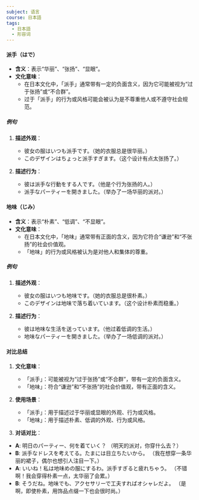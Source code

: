 ```yaml
---
subject: 语言
course: 日本語
tags:
  - 日本語
  - 形容词
---
```


#### 派手（はで）
- **含义**：表示“华丽”、“张扬”、“显眼”。
- **文化意味**：
  - 在日本文化中，「派手」通常带有一定的负面含义，因为它可能被视为“过于张扬”或“不合群”。
  - 过于「派手」的行为或风格可能会被认为是不尊重他人或不遵守社会规范。

##### 例句
1. **描述外观**：
   - 彼女の服はいつも派手です。（她的衣服总是很华丽。）
   - このデザインはちょっと派手すぎます。（这个设计有点太张扬了。）

2. **描述行为**：
   - 彼は派手な行動をする人です。（他是个行为张扬的人。）
   - 派手なパーティーを開きました。（举办了一场华丽的派对。）

#### 地味（じみ）
- **含义**：表示“朴素”、“低调”、“不显眼”。
- **文化意味**：
  - 在日本文化中，「地味」通常带有正面的含义，因为它符合“谦逊”和“不张扬”的社会价值观。
  - 「地味」的行为或风格被认为是对他人和集体的尊重。

##### 例句
1. **描述外观**：
   - 彼女の服はいつも地味です。（她的衣服总是很朴素。）
   - このデザインは地味で落ち着いています。（这个设计朴素而稳重。）

2. **描述行为**：
   - 彼は地味な生活を送っています。（他过着低调的生活。）
   - 地味なパーティーを開きました。（举办了一场低调的派对。）

#### 对比总结
1. **文化意味**：
   - 「派手」：可能被视为“过于张扬”或“不合群”，带有一定的负面含义。
   - 「地味」：符合“谦逊”和“不张扬”的社会价值观，带有正面的含义。

2. **使用场景**：
   - 「派手」：用于描述过于华丽或显眼的外观、行为或风格。
   - 「地味」：用于描述朴素、低调的外观、行为或风格。

3. **对话对比**：
 - **A**: 明日のパーティー、何を着ていく？
（明天的派对，你穿什么去？）  
 - **B**: 派手なドレスを考えてる。たまには目立ちたいから。
（我在想穿一条华丽的裙子，偶尔也想引人注目一下。）  
 - **A**: いいね！私は地味めの服にするわ。派手すぎると疲れちゃう。
（不错啊！我会穿得朴素一点，太华丽了会累。）  
 - **B**: そうだね。地味でも、アクセサリーで工夫すればオシャレだよ。
（是啊，即使朴素，用饰品点缀一下也会很时尚。）
